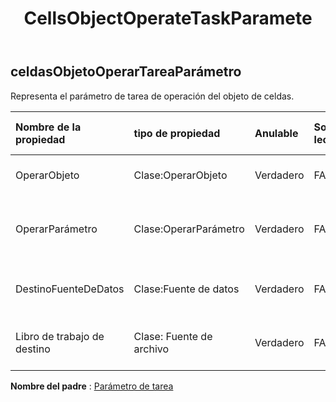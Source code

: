 ﻿---
title: CellsObjectOperateTaskParamete
second_title: Aspose.Cells Cloud Documen
type: docs
url: /es/specification/model/cellsobjectoperatetaskparameter/
description: "Aspose.Cells Especificación del modelo de nube: CellsObjectOperateTaskParameter. Maneje sin esfuerzo Excel y otros documentos de hoja de cálculo con funciones como abrir, generar, editar, dividir, fusionar, comparar y convertir."
kwords: Excel, Office, hoja de cálculo, nube REST API, CellsObjectOperateTaskParameter
weight: 50
---
## **celdasObjetoOperarTareaParámetro**

 Representa el parámetro de tarea de operación del objeto de celdas.

| Nombre de la propiedad| tipo de propiedad| Anulable| Solo lectura| Valor por defecto| Descripción|
|:- |:- |:- |:- |:- |:- |
| OperarObjeto| Clase:OperarObjeto| Verdadero| FALSO|| Representa la operación del objeto.|
| OperarParámetro| Clase:OperarParámetro| Verdadero| FALSO||Representa el parámetro de operación.|
| DestinoFuenteDeDatos| Clase:Fuente de datos| Verdadero| FALSO|| Representa la fuente de datos de destino.|
| Libro de trabajo de destino| Clase: Fuente de archivo| Verdadero| FALSO|| Representa la fuente de datos de destino.|

**Nombre del padre** : [Parámetro de tarea](/specification/model/taskparameter)

